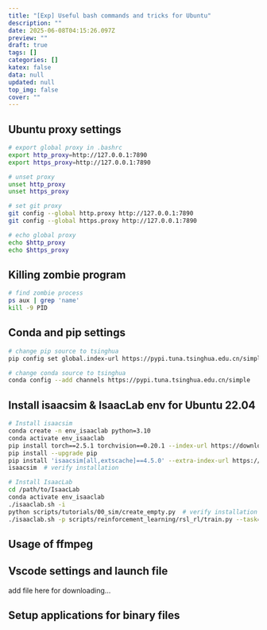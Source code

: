 ```yaml
---
title: "[Exp] Useful bash commands and tricks for Ubuntu"
description: ""
date: 2025-06-08T04:15:26.097Z
preview: ""
draft: true
tags: []
categories: []
katex: false
data: null
updated: null
top_img: false
cover: ""
---
```


## Ubuntu proxy settings

```bash
# export global proxy in .bashrc
export http_proxy=http://127.0.0.1:7890
export https_proxy=http://127.0.0.1:7890

# unset proxy
unset http_proxy
unset https_proxy

# set git proxy
git config --global http.proxy http://127.0.0.1:7890
git config --global https.proxy http://127.0.0.1:7890

# echo global proxy
echo $http_proxy
echo $https_proxy
```

## Killing zombie program

```bash
# find zombie process
ps aux | grep 'name'
kill -9 PID
```

## Conda and pip settings

```bash
# change pip source to tsinghua
pip config set global.index-url https://pypi.tuna.tsinghua.edu.cn/simple

# change conda source to tsinghua
conda config --add channels https://pypi.tuna.tsinghua.edu.cn/simple
```

## Install isaacsim & IsaacLab env for Ubuntu 22.04

```bash
# Install isaacsim
conda create -n env_isaaclab python=3.10
conda activate env_isaaclab
pip install torch==2.5.1 torchvision==0.20.1 --index-url https://download.pytorch.org/whl/cu118
pip install --upgrade pip
pip install 'isaacsim[all,extscache]==4.5.0' --extra-index-url https://pypi.nvidia.com
isaacsim  # verify installation

# Install IsaacLab
cd /path/to/IsaacLab
conda activate env_isaaclab
./isaaclab.sh -i
python scripts/tutorials/00_sim/create_empty.py  # verify installation
./isaaclab.sh -p scripts/reinforcement_learning/rsl_rl/train.py --task=Isaac-Velocity-Rough-Anymal-C-v0 --headless  # verify installation
```

## Usage of ffmpeg

## Vscode settings and launch file

add file here for downloading...

## Setup applications for binary files

```bash
```



